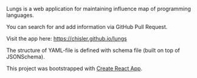 Lungs is a web application for maintaining influence map of programming languages.

You can search for and add information via GitHub Pull Request.

Visit the app here: https://chisler.github.io/lungs

The structure of YAML-file is defined with schema file (built on top of JSONSchema).  

This project was bootstrapped with [Create React App](https://github.com/facebookincubator/create-react-app).